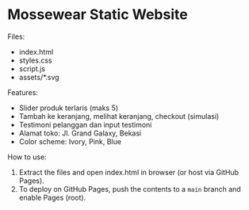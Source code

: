 # Mossewear Static Website

Files:
- index.html
- styles.css
- script.js
- assets/*.svg

Features:
- Slider produk terlaris (maks 5)
- Tambah ke keranjang, melihat keranjang, checkout (simulasi)
- Testimoni pelanggan dan input testimoni
- Alamat toko: Jl. Grand Galaxy, Bekasi
- Color scheme: Ivory, Pink, Blue

How to use:
1. Extract the files and open index.html in browser (or host via GitHub Pages).
2. To deploy on GitHub Pages, push the contents to a `main` branch and enable Pages (root).
